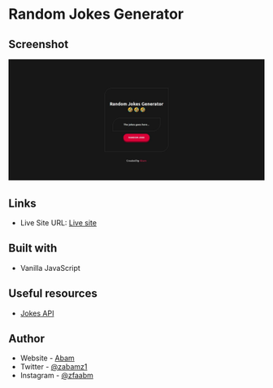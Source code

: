 # Random Jokes Generator

## Screenshot

![](./screenshot.png)

## Links

- Live Site URL: [Live site](https://your-live-site-url.com)

## Built with

- Vanilla JavaScript

## Useful resources

- [Jokes API](https://icanhazdadjoke.com/)

## Author

- Website - [Abam](https://zulfaabam.github.io/my-portfolio-website/)
- Twitter - [@zabamz1](https://www.twitter.com/zabamz1)
- Instagram - [@zfaabm](https://www.instagram.com/zfaabam/)
